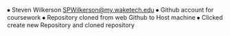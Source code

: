 ⦁	Steven Wilkerson SPWilkerson@my.waketech.edu
⦁	Github account for coursework
⦁	Repository cloned from web Github to Host machine
⦁	Clicked create new Repository and cloned repository
